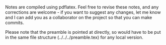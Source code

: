 Notes are compiled using pdflatex. Feel free to revise these notes, and any corrections are welcome - if you want to suggest any changes, let me know and I can add you as a collaborator on the project so that you can make commits.

Please note that the preamble is pointed at directly, so would have to be put in the same file structure (../../../preamble.tex) for any local version.
